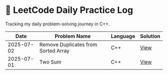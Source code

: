 # 🧠 LeetCode Daily Practice Log

Tracking my daily problem-solving journey in C++.

| Date       | Problem Name | Language | Solution                      |
|------------|--------------|----------|-------------------------------|
| 2025-07-02 | Remove Duplicates from Sorted Array | C++      | [View](solutions/026_remove_duplicates.cpp) |
| 2025-07-01 | Two Sum      | C++      | [View](solutions/001_two_sum.cpp) |